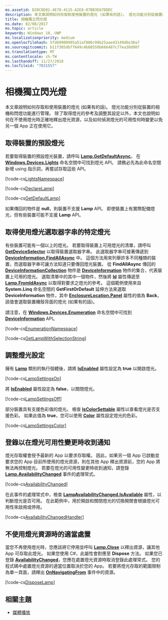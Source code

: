 ```yaml
---
ms.assetid: D20C8E01-4E78-4115-A2E8-07BB3E67DDDC
description: 本文章說明如何存取和使用裝置的燈光 (如果有的話)。 燈光功能分別從裝置的相機和閃光燈功能來管理。
title: 相機獨立閃光燈
ms.date: 02/08/2017
ms.topic: article
keywords: Windows 10, UWP
ms.localizationpriority: medium
ms.openlocfilehash: 5fd69900995a51af806c99b25aae43149d6e30a7
ms.sourcegitcommit: b11f305dbf7649c4b68550b666487c77ea30d98f
ms.translationtype: MT
ms.contentlocale: zh-TW
ms.lasthandoff: 11/27/2018
ms.locfileid: "7831557"
---
```

# <a name="camera-independent-flashlight"></a>相機獨立閃光燈



本文章說明如何存取和使用裝置的燈光 (如果有的話)。 燈光功能分別從裝置的相機和閃燈功能進行管理。 除了取得燈光的參考及調整其設定以外，本文也說明如何在不使用燈光時正確地釋出燈光資源，以及如何偵測燈光的可用性何時變更以免另一個 App 正在使用它。

## <a name="get-the-devices-default-lamp"></a>取得裝置的預設燈光

若要取得裝置的預設燈光裝置，請呼叫 [**Lamp.GetDefaultAsync**](https://msdn.microsoft.com/library/windows/apps/dn894327)。 在 [**Windows.Devices.Lights**](https://msdn.microsoft.com/library/windows/apps/dn894331) 命名空間中可找到燈光 API。 請務必先為此命名空間新增 using 指示詞，再嘗試存取這些 API。

[!code-cs[LightsNamespace](./code/Lamp/cs/MainPage.xaml.cs#SnippetLightsNamespace)]


[!code-cs[DeclareLamp](./code/Lamp/cs/MainPage.xaml.cs#SnippetDeclareLamp)]


[!code-cs[GetDefaultLamp](./code/Lamp/cs/MainPage.xaml.cs#SnippetGetDefaultLamp)]

如果傳回的物件是 **null**，則裝置不支援 **Lamp** API。 即使裝置上有實際配備燈光，但有些裝置可能不支援 **Lamp** API。

## <a name="get-a-specific-lamp-using-the-lamp-selector-string"></a>取得使用燈光選取器字串的特定燈光

有些裝置可能有一個以上的燈光。 若要取得裝置上可用燈光的清單，請呼叫 [**GetDeviceSelector**](https://msdn.microsoft.com/library/windows/apps/dn894328) 以取得裝置選取器字串。 此選取器字串可接著傳遞到 [**DeviceInformation.FindAllAsync**](https://msdn.microsoft.com/library/windows/apps/br225432) 中。 這個方法用來列舉許多不同種類的裝置，而選取器字串可讓方法知道只要傳回燈光裝置。 從 **FindAllAsync** 傳回的 [**DeviceInformationCollection**](https://msdn.microsoft.com/library/windows/apps/br225395) 物件是 [**DeviceInformation**](https://msdn.microsoft.com/library/windows/apps/br225393) 物件的集合，代表裝置上可用的燈光。 選取清單中的其中一個物件，然後將 [**Id**](https://msdn.microsoft.com/library/windows/apps/br225437) 屬性傳遞至 [**Lamp.FromIdAsync**](https://msdn.microsoft.com/library/windows/apps/dn894326) 以取得對要求之燈光的參考。 這個範例使用來自 **System.Linq** 命名空間的 **GetFirstOrDefault** 延伸方法來選取 **DeviceInformation** 物件，其中 [**EnclosureLocation.Panel**](https://msdn.microsoft.com/library/windows/apps/br229906) 屬性的值為 **Back**，該值會選取裝置機殼背面的燈光 (如果有的話)。

請注意，在 [**Windows.Devices.Enumeration**](https://msdn.microsoft.com/library/windows/apps/br225459) 命名空間中可找到 [**DeviceInformation**](https://msdn.microsoft.com/library/windows/apps/br225393) API。

[!code-cs[EnumerationNamespace](./code/Lamp/cs/MainPage.xaml.cs#SnippetEnumerationNamespace)]

[!code-cs[GetLampWithSelectionString](./code/Lamp/cs/MainPage.xaml.cs#SnippetGetLampWithSelectionString)]

## <a name="adjust-lamp-settings"></a>調整燈光設定

擁有 [**Lamp**](https://msdn.microsoft.com/library/windows/apps/dn894310) 類別的執行個體後，請將 [**IsEnabled**](https://msdn.microsoft.com/library/windows/apps/dn894330) 屬性設定為 **true** 以開啟燈光。

[!code-cs[LampSettingsOn](./code/Lamp/cs/MainPage.xaml.cs#SnippetLampSettingsOn)]

將 [**IsEnabled**](https://msdn.microsoft.com/library/windows/apps/dn894330) 屬性設定為 **false**，以關閉燈光。

[!code-cs[LampSettingsOff](./code/Lamp/cs/MainPage.xaml.cs#SnippetLampSettingsOff)]

部分裝置具有支援色彩值的燈光。 檢查 [**IsColorSettable**](https://msdn.microsoft.com/library/windows/apps/dn894329) 屬性以查看燈光是否支援色彩。 如果此值為 **true**，您可以使用 [**Color**](https://msdn.microsoft.com/library/windows/apps/dn894322) 屬性設定燈光的色彩。

[!code-cs[LampSettingsColor](./code/Lamp/cs/MainPage.xaml.cs#SnippetLampSettingsColor)]

## <a name="register-to-be-notified-if-the-lamp-availability-changes"></a>登錄以在燈光可用性變更時收到通知

燈光存取權會授予最新的 App 以要求存取權。 因此，如果另一個 App 已啟動並要求您的 App 目前所使用的燈光資源，則在其他 App 釋出資源前，您的 App 將無法再控制燈光。 若要在燈光的可用性變更時收到通知，請登錄 [**Lamp.AvailabilityChanged**](https://msdn.microsoft.com/library/windows/apps/dn894317) 事件的處理常式。

[!code-cs[AvailabilityChanged](./code/Lamp/cs/MainPage.xaml.cs#SnippetAvailabilityChanged)]

在此事件的處理常式中，檢查 [**LampAvailabilityChanged.IsAvailable**](https://msdn.microsoft.com/library/windows/apps/dn894315) 屬性，以判斷燈光是否可用。 在此範例中，用於開啟和關閉燈光的切換開關會根據燈光可用性來啟用或停用。

[!code-cs[AvailabilityChangedHandler](./code/Lamp/cs/MainPage.xaml.cs#SnippetAvailabilityChangedHandler)]

## <a name="properly-dispose-of-the-lamp-resource-when-not-in-use"></a>不使用燈光資源時的適當處置

當您不再使用燈光時，您應該將它停用並呼叫 [**Lamp.Close**](https://msdn.microsoft.com/library/windows/apps/dn894320) 以釋出資源，讓其他 App 可存取此燈光。 如果您使用 C#，此屬性會對應至 **Dispose** 方法。 如果您已登錄 [**AvailabilityChanged**](https://msdn.microsoft.com/library/windows/apps/dn894317)，您應在處置燈光資源時取消登錄此處理常式。 您的程式碼中處置燈光資源的適當位置取決於您的 App。 若要將燈光存取的範圍限制為單一頁面，請釋出 [**OnNavigatingFrom**](https://msdn.microsoft.com/library/windows/apps/br227509) 事件中的資源。

[!code-cs[DisposeLamp](./code/Lamp/cs/MainPage.xaml.cs#SnippetDisposeLamp)]

## <a name="related-topics"></a>相關主題
- [媒體播放](media-playback.md)

 




